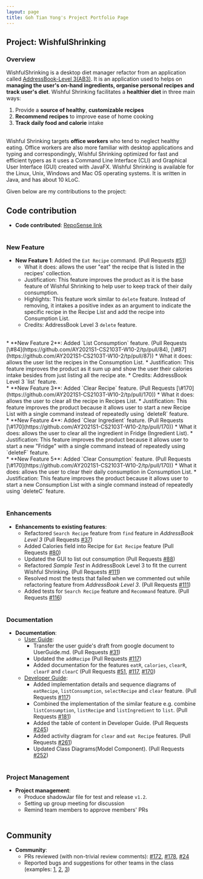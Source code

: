 ```yaml
---
layout: page
title: Goh Tian Yong's Project Portfolio Page
---
```


## Project: WishfulShrinking

### Overview
WishfulShrinking is a desktop diet manager refactor from an application called [AddressBook-Level 3(AB3)](https://github.com/nus-cs2103-AY2021S1/tp).
 It is an application used to helps on **managing the user's on-hand ingredients, organise personal recipes and track user's diet**.
 Wishful Shrinking facilitates a **healthier diet** in three main ways: 

1. Provide a **source of healthy**, **customizable recipes** 
1. **Recommend recipes** to improve ease of home cooking 
1. **Track daily food and calorie** intake<br><br>

Wishful Shrinking targets **office workers** who tend to neglect healthy eating. Office workers are also more
 familiar with desktop applications and typing and correspondingly, Wishful Shrinking optimized for fast and efficient
 typers as it uses a Command Line Interface (CLI) and Graphical User Interface (GUI) created with JavaFX.
 Wishful Shrinking is available for the Linux, Unix, Windows and Mac OS operating systems.
 It is written in Java, and has about 10 kLoC. 
 
 
Given below are my contributions to the project:

## Code contribution
* **Code contributed**: [RepoSense link](https://nus-cs2103-ay2021s1.github.io/tp-dashboard/#breakdown=true&search=tianyong-goh&sort=groupTitle&sortWithin=title&since=2020-08-14&timeframe=commit&mergegroup=&groupSelect=groupByRepos&checkedFileTypes=docs~functional-code~test-code~other)
<br><br>

### New Feature

* **New Feature 1**: Added the `Eat Recipe` command. (Pull Requests [\#51](https://github.com/AY2021S1-CS2103T-W10-2/tp/pull/51))
  * What it does: allows the user "eat" the recipe that is listed in the recipes' collection.
  * Justification: This feature improves the product as it is the base feature of Wishful Shrinking to help user to keep track of their daily consumption.
  * Highlights: This feature work similar to `delete` feature. Instead of removing,
   it intakes a positive index as an argument to indicate the specific recipe in the Recipe List and add the recipe into Consumption List.
  * Credits: AddressBook Level 3 `delete` feature.
<br>
* **New Feature 2**: Added `List Consumption` feature. (Pull Requests [\#84](https://github.com/AY2021S1-CS2103T-W10-2/tp/pull/84), [\#87](https://github.com/AY2021S1-CS2103T-W10-2/tp/pull/87))
  * What it does: allows the user list the recipes in the Consumption List.
  * Justification: This feature improves the product as it sum up and show the user their calories intake besides from just listing all the recipe ate. 
  * Credits: AddressBook Level 3 `list` feature. 
<br>
* **New Feature 3**: Added `Clear Recipe` feature. (Pull Requests [\#170](https://github.com/AY2021S1-CS2103T-W10-2/tp/pull/170))
  * What it does: allows the user to clear all the recipe in Recipes List.
  * Justification: This feature improves the product because it allows user to start a new Recipe List with a single command instead of repeatedly using `deleteR` feature.
<br>
* **New Feature 4**: Added `Clear Ingredient` feature. (Pull Requests [\#170](https://github.com/AY2021S1-CS2103T-W10-2/tp/pull/170))
  * What it does: allows the user to clear all the ingredient in Fridge (Ingredient List).
  * Justification: This feature improves the product because it allows user to start a new "Fridge" with a single command instead of repeatedly using `deleteF` feature.
<br>
* **New Feature 5**: Added `Clear Consumption` feature. (Pull Requests [\#170](https://github.com/AY2021S1-CS2103T-W10-2/tp/pull/170))
  * What it does: allows the user to clear their daily consumption in Consumption List.
  * Justification: This feature improves the product because it allows user to start a new Consumption List with a single command instead of repeatedly using `deleteC` feature.
<br><br>

### Enhancements
* **Enhancements to existing features**:
  * Refactored `Search Recipe` feature from `find` feature in *AddressBook Level 3* (Pull Requests [\#37](https://github.com/AY2021S1-CS2103T-W10-2/tp/pull/37))
  * Added Calories field into Recipe for `Eat Recipe` feature (Pull Requests [\#80](https://github.com/AY2021S1-CS2103T-W10-2/tp/pull/80))
  * Updated the GUI to list out consumption (Pull Requests [\#88](https://github.com/AY2021S1-CS2103T-W10-2/tp/pull/88))
  * Refactored *Sample Test* in AddressBook Level 3 to fit the current Wishful Shrinking. (Pull Requests [\#111](https://github.com/AY2021S1-CS2103T-W10-2/tp/pull/111))
  * Resolved most the tests that failed when we commented out while refactoring feature from *AddressBook Level 3*. (Pull Requests [\#111](https://github.com/AY2021S1-CS2103T-W10-2/tp/pull/111))
  * Added tests for `Search Recipe` feature and `Recommand` feature. (Pull Requests [\#116](https://github.com/AY2021S1-CS2103T-W10-2/tp/pull/116))
<br><br>

### Documentation
* **Documentation**:
  * [User Guide](https://ay2021s1-cs2103t-w10-2.github.io/tp/UserGuide.html):
    * Transfer the user guide's draft from google document to UserGuide.md. (Pull Requests [\#31](https://github.com/AY2021S1-CS2103T-W10-2/tp/pull/31))
    * Updated the `addRecipe` (Pull Requests [\#117](https://github.com/AY2021S1-CS2103T-W10-2/tp/pull/117))
    * Added documentation for the features `eatR`, `calories`, `clearR`, `clearF` and `clearC`  (Pull Requests [\#51](https://github.com/AY2021S1-CS2103T-W10-2/tp/pull/51), [\#117](https://github.com/AY2021S1-CS2103T-W10-2/tp/pull/117), [\#170](https://github.com/AY2021S1-CS2103T-W10-2/tp/pull/170))
  * [Developer Guide](https://ay2021s1-cs2103t-w10-2.github.io/tp/DeveloperGuide.html):
    * Added implementation details and sequence diagrams of `eatRecipe`, `listConsumption`,  `selectRecipe` and `clear` feature. (Pull Requests [\#117](https://github.com/AY2021S1-CS2103T-W10-2/tp/pull/117))
    * Combined the implementation of the similar feature e.g. combine `listConsumption`, `listRecipe` and `listIngredient` to `list`. (Pull Requests [\#181](https://github.com/AY2021S1-CS2103T-W10-2/tp/pull/181))
    * Added the table of content in Developer Guide. (Pull Requests [#245](https://github.com/AY2021S1-CS2103T-W10-2/tp/pull/245))
    * Added activity diagram for `clear` and `eat Recipe` features. (Pull Requests [#261](https://github.com/AY2021S1-CS2103T-W10-2/tp/pull/261))
    * Updated Class Diagrams(Model Component). (Pull Requests [#252](https://github.com/AY2021S1-CS2103T-W10-2/tp/pull/252))
<br><br>

### Project Management
* **Project management**:
  * Produce shadowJar file for test and release `v1.2`.
  * Setting up group meeting for discussion
  * Remind team members to approve members' PRs
<br><br>

## Community
* **Community**:
  * PRs reviewed (with non-trivial review comments): [\#172](https://github.com/AY2021S1-CS2103T-W10-2/tp/pull/172), [\#178](https://github.com/AY2021S1-CS2103T-W10-2/tp/pull/178), [\#24](https://github.com/AY2021S1-CS2103T-W10-2/tp/pull/24)
  * Reported bugs and suggestions for other teams in the class (examples: [1](https://github.com/TianYong-Goh/ped/issues/3), [2](https://github.com/TianYong-Goh/ped/issues/5), [3](https://github.com/TianYong-Goh/ped/issues/7))
